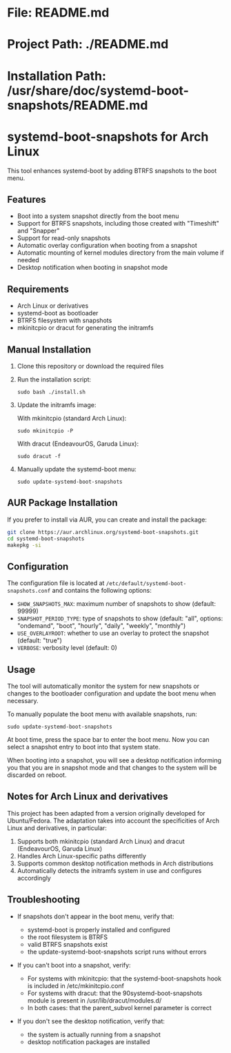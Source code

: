 # File: README.md
# Project Path: ./README.md
# Installation Path: /usr/share/doc/systemd-boot-snapshots/README.md
#
# systemd-boot-snapshots for Arch Linux

This tool enhances systemd-boot by adding BTRFS snapshots to the boot menu.

## Features

- Boot into a system snapshot directly from the boot menu
- Support for BTRFS snapshots, including those created with "Timeshift" and "Snapper"
- Support for read-only snapshots
- Automatic overlay configuration when booting from a snapshot
- Automatic mounting of kernel modules directory from the main volume if needed
- Desktop notification when booting in snapshot mode

## Requirements

- Arch Linux or derivatives
- systemd-boot as bootloader
- BTRFS filesystem with snapshots
- mkinitcpio or dracut for generating the initramfs

## Manual Installation

1. Clone this repository or download the required files

2. Run the installation script:
   ```
   sudo bash ./install.sh
   ```

3. Update the initramfs image:
   
   With mkinitcpio (standard Arch Linux):
   ```
   sudo mkinitcpio -P
   ```
   
   With dracut (EndeavourOS, Garuda Linux):
   ```
   sudo dracut -f
   ```

4. Manually update the systemd-boot menu:
   ```
   sudo update-systemd-boot-snapshots
   ```

## AUR Package Installation

If you prefer to install via AUR, you can create and install the package:

```bash
git clone https://aur.archlinux.org/systemd-boot-snapshots.git
cd systemd-boot-snapshots
makepkg -si
```

## Configuration

The configuration file is located at `/etc/default/systemd-boot-snapshots.conf` and contains the following options:

- `SHOW_SNAPSHOTS_MAX`: maximum number of snapshots to show (default: 99999)
- `SNAPSHOT_PERIOD_TYPE`: type of snapshots to show (default: "all", options: "ondemand", "boot", "hourly", "daily", "weekly", "monthly")
- `USE_OVERLAYROOT`: whether to use an overlay to protect the snapshot (default: "true")
- `VERBOSE`: verbosity level (default: 0)

## Usage

The tool will automatically monitor the system for new snapshots or changes to the bootloader configuration and update the boot menu when necessary.

To manually populate the boot menu with available snapshots, run:
```
sudo update-systemd-boot-snapshots
```

At boot time, press the space bar to enter the boot menu.
Now you can select a snapshot entry to boot into that system state.

When booting into a snapshot, you will see a desktop notification informing you that you are in snapshot mode and that changes to the system will be discarded on reboot.

## Notes for Arch Linux and derivatives

This project has been adapted from a version originally developed for Ubuntu/Fedora. The adaptation takes into account the specificities of Arch Linux and derivatives, in particular:

1. Supports both mkinitcpio (standard Arch Linux) and dracut (EndeavourOS, Garuda Linux)
2. Handles Arch Linux-specific paths differently
3. Supports common desktop notification methods in Arch distributions
4. Automatically detects the initramfs system in use and configures accordingly

## Troubleshooting

- If snapshots don't appear in the boot menu, verify that:
  - systemd-boot is properly installed and configured
  - the root filesystem is BTRFS
  - valid BTRFS snapshots exist
  - the update-systemd-boot-snapshots script runs without errors

- If you can't boot into a snapshot, verify:
  - For systems with mkinitcpio: that the systemd-boot-snapshots hook is included in /etc/mkinitcpio.conf
  - For systems with dracut: that the 90systemd-boot-snapshots module is present in /usr/lib/dracut/modules.d/
  - In both cases: that the parent_subvol kernel parameter is correct
  
- If you don't see the desktop notification, verify that:
  - the system is actually running from a snapshot
  - desktop notification packages are installed
